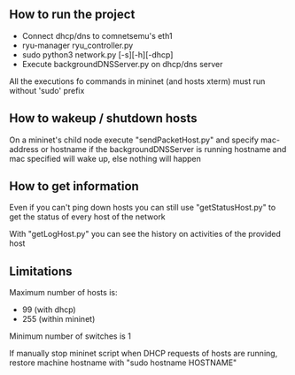## How to run the project ##
- Connect dhcp/dns to comnetsemu's eth1
- ryu-manager ryu_controller.py
- sudo python3 network.py [-s][-h][-dhcp]
- Execute backgroundDNSServer.py on dhcp/dns server

All the executions fo commands in mininet (and hosts xterm) must run without 'sudo' prefix

## How to wakeup / shutdown hosts ##
On a mininet's child node execute "sendPacketHost.py" and specify mac-address or hostname
if the backgroundDNSServer is running hostname and mac specified will wake up, else nothing will happen

## How to get information ##
Even if you can't ping down hosts you can still use "getStatusHost.py" to get the status of every host of the network

With "getLogHost.py" you can see the history on activities of the provided host


## Limitations ##
Maximum number of hosts is:
- 99 (with dhcp)
- 255 (within mininet)

Minimum number of switches is 1


If manually stop mininet script when DHCP requests of hosts are running,
restore machine hostname with "sudo hostname HOSTNAME"
